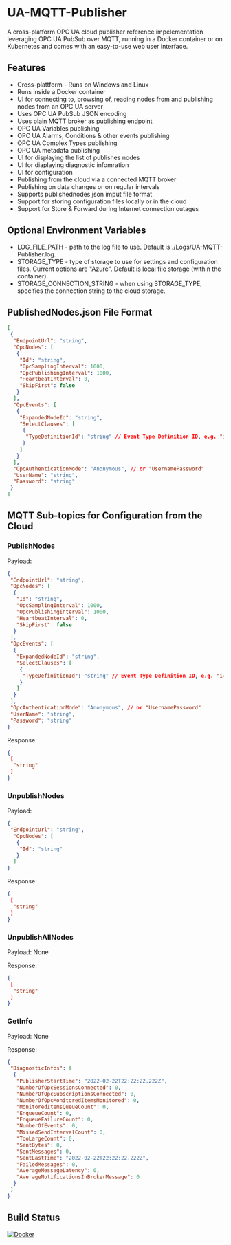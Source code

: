 # UA-MQTT-Publisher
A cross-platform OPC UA cloud publisher reference impelementation leveraging OPC UA PubSub over MQTT, running in a Docker container or on Kubernetes and comes with an easy-to-use web user interface.

## Features
* Cross-plattform - Runs on Windows and Linux
* Runs inside a Docker container
* UI for connecting to, browsing of, reading nodes from and publishing nodes from an OPC UA server
* Uses OPC UA PubSub JSON encoding
* Uses plain MQTT broker as publishing endpoint
* OPC UA Variables publishing
* OPC UA Alarms, Conditions & other events publishing
* OPC UA Complex Types publishing
* OPC UA metadata publishing
* UI for displaying the list of publishes nodes
* UI for diaplaying diagnostic infomration
* UI for configuration
* Publishing from the cloud via a connected MQTT broker
* Publishing on data changes or on regular intervals
* Supports publishednodes.json imput file format
* Support for storing configuration files locally or in the cloud
* Support for Store & Forward during Internet connection outages

## Optional Environment Variables
* LOG_FILE_PATH - path to the log file to use. Default is ./Logs/UA-MQTT-Publisher.log.
* STORAGE_TYPE - type of storage to use for settings and configuration files. Current options are "Azure". Default is local file storage (within the container).
* STORAGE_CONNECTION_STRING - when using STORAGE_TYPE, specifies the connection string to the cloud storage.

## PublishedNodes.json File Format

```json
[
 {
  "EndpointUrl": "string",
  "OpcNodes": [
   {
    "Id": "string",
    "OpcSamplingInterval": 1000,
    "OpcPublishingInterval": 1000,
    "HeartbeatInterval": 0,
    "SkipFirst": false
   }
  ],
  "OpcEvents": [
   {
    "ExpandedNodeId": "string",
    "SelectClauses": [
     {
      "TypeDefinitionId": "string" // Event Type Definition ID, e.g. "i=2915" for Alarms
     }
    ]
   }
  ],
  "OpcAuthenticationMode": "Anonymous", // or "UsernamePassword"
  "UserName": "string",
  "Password": "string"
 }
]
```

## MQTT Sub-topics for Configuration from the Cloud

### PublishNodes

Payload:
```json
{
 "EndpointUrl": "string",
 "OpcNodes": [
  {
   "Id": "string",
   "OpcSamplingInterval": 1000,
   "OpcPublishingInterval": 1000,
   "HeartbeatInterval": 0,
   "SkipFirst": false
  }
 ],
 "OpcEvents": [
  {
   "ExpandedNodeId": "string",
   "SelectClauses": [
    {
     "TypeDefinitionId": "string" // Event Type Definition ID, e.g. "i=2915" for Alarms
    }
   ]
  }
 ],
 "OpcAuthenticationMode": "Anonymous", // or "UsernamePassword"
 "UserName": "string",
 "Password": "string"
}
```

Response:
```json
{
 [
  "string"
 ]
}
```

### UnpublishNodes

Payload:
```json
{
 "EndpointUrl": "string",
  "OpcNodes": [
   {
	"Id": "string"
   }
  ]
}
```

Response:
```json
{
 [
  "string"
 ]
}
```

### UnpublishAllNodes

Payload: None

Response:
```json
{
 [
  "string"
 ]
}
```

### GetInfo

Payload: None

Response:
```json
{
 "DiagnosticInfos": [
  {
   "PublisherStartTime": "2022-02-22T22:22:22.222Z",
   "NumberOfOpcSessionsConnected": 0,
   "NumberOfOpcSubscriptionsConnected": 0,
   "NumberOfOpcMonitoredItemsMonitored": 0,
   "MonitoredItemsQueueCount": 0,
   "EnqueueCount": 0,
   "EnqueueFailureCount": 0,
   "NumberOfEvents": 0,
   "MissedSendIntervalCount": 0,
   "TooLargeCount": 0,
   "SentBytes": 0,
   "SentMessages": 0,
   "SentLastTime": "2022-02-22T22:22:22.222Z",
   "FailedMessages": 0,
   "AverageMessageLatency": 0,
   "AverageNotificationsInBrokerMessage": 0
  }
 ]
}
```

## Build Status

[![Docker](https://github.com/barnstee/UA-MQTT-Publisher/actions/workflows/docker-publish.yml/badge.svg)](https://github.com/barnstee/UA-MQTT-Publisher/actions/workflows/docker-publish.yml)
